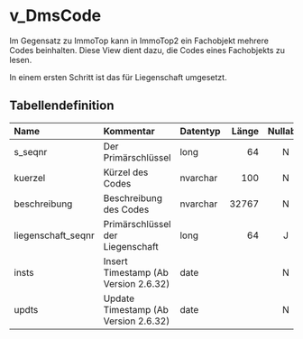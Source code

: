 # v_DmsCode

Im Gegensatz zu ImmoTop kann in ImmoTop2 ein Fachobjekt mehrere Codes beinhalten. Diese View dient dazu, die Codes eines Fachobjekts zu lesen.

In einem ersten Schritt ist das für Liegenschaft umgesetzt.

## Tabellendefinition

| Name               | Kommentar                            | Datentyp | Länge | Nullable |
| :----------------- | :----------------------------------- | :------- | ----: | :------: |
| s_seqnr            | Der Primärschlüssel                  | long     |    64 |    N     |
| kuerzel            | Kürzel des Codes                     | nvarchar |   100 |    N     |
| beschreibung       | Beschreibung des Codes               | nvarchar | 32767 |    N     |
| liegenschaft_seqnr | Primärschlüssel der Liegenschaft     | long     |    64 |    J     |
| insts              | Insert Timestamp (Ab Version 2.6.32) | date     |       |    N     |
| updts              | Update Timestamp (Ab Version 2.6.32) | date     |       |    N     |
